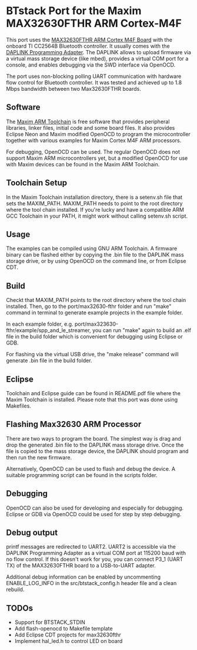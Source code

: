 # BTstack Port for the Maxim MAX32630FTHR ARM Cortex-M4F

This port uses the [MAX32630FTHR ARM Cortex M4F Board](https://www.maximintegrated.com/en/products/microcontrollers/MAX32630FTHR.html) with the onboard TI CC2564B Bluetooth controller. It usually comes with the [DAPLINK Programming Adapter](https://developer.mbed.org/teams/MaximIntegrated/wiki/MAXREFDES100HDK). 
The DAPLINK allows to upload firmware via a virtual mass storage device (like mbed), provides a virtual COM port for a console, and enables debugging via the SWD interface via OpenOCD.

The port uses non-blocking polling UART communication with hardware flow control for Bluetooth controller. It was tested and achieved up to 1.8 Mbps bandwidth between two Max32630FTHR boards.

## Software 

The [Maxim ARM Toolchain](https://www.maximintegrated.com/en/products/microcontrollers/MAX32630.html/tb_tab2) is free software that provides peripheral libraries, linker files, initial code and some board files. It also provides Eclipse Neon and Maxim modified OpenOCD to program the microcontroller together with various examples for Maxim Cortex M4F ARM processors.

For debugging, OpenOCD can be used. The regular OpenOCD does not support Maxim ARM microcontrollers yet, but a modified OpenOCD for use with Maxim devices can be found in the Maxim ARM Toolchain.

## Toolchain Setup

In the Maxim Toolchain installation directory, there is a setenv.sh file that sets the MAXIM_PATH. MAXIM_PATH needs to point to the root directory where the tool chain installed. If you're lucky and have a compatible ARM GCC Toolchain in your PATH, it might work without calling setenv.sh script.

## Usage

The examples can be compiled using GNU ARM Toolchain. A firmware binary can be flashed either by copying the .bin file to the DAPLINK mass storage drive, or by using OpenOCD on the command line, or from Eclipse CDT.

## Build

Checkt that MAXIM_PATH points to the root directory where the tool chain installed.
Then, go to the port/max32630-fthr folder and run "make" command in terminal to generate example projects in the example folder.

In each example folder, e.g. port/max323630-fthr/example/spp_and_le_streamer, you can run "make" again to build an .elf file in the build folder which is convenient for debugging using Eclipse or GDB.

For flashing via the virtual USB drive, the "make release" command will generate .bin file in the build folder.

## Eclipse

Toolchain and Eclipse guide can be found in README.pdf file where the Maxim Toolchain is installed. Please note that this port was done using Makefiles.

## Flashing Max32630 ARM Processor

There are two ways to program the board. The simplest way is drag and drop the generated .bin file to the DAPLINK mass storage drive. Once the file is copied to the mass storage device, the DAPLINK should program and then run the new firmware.

Alternatively, OpenOCD can be used to flash and debug the device. A suitable programming script can be found in the scripts folder.

## Debugging

OpenOCD can also be used for developing and especially for debugging. Eclipse or GDB via OpenOCD could be used for step by step debugging.

## Debug output

printf messages are redirected to UART2. UART2 is accessible via the DAPLINK Programming Adapter as a virtual COM port at 115200 baud with no flow control. If this doesn't work for you, you can connect P3_1 (UART TX) of the MAX32630FTHR board to a USB-to-UART adapter.

Additional debug information can be enabled by uncommenting ENABLE_LOG_INFO in the src/btstack_config.h header file and a clean rebuild.

## TODOs
  - Support for BTSTACK_STDIN
  - Add flash-openocd to Makefile template
  - Add Eclipse CDT projects for max32630fthr
  - Implement hal_led.h to control LED on board
 
